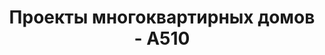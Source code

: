 ---
title: Проекты многоквартирных домов - А510
description: Каталог проектов малоэтажных многоквартирных домов для продажи или аренды. Цены на проектирование и строительство

layout: list
permalink: /proekty/:path/

type: category

page-title: Проекты многоквартирных домов
page-short-title: Многоквартирные
page-tiny-title: Многоквартирные
page-description: "Малоэтажные одноподъездные дома с квартирами и студиями - это основной тренд в девелоперских проектах. При помощи таких домов можно создавать новую комфортную городскую застройку или встраивать их в уже сложивуюся структуру загородных поселков. Мы предлагаем несколько проектов многоквартирных домов, где есть и жилые дома с квартирами под продажу, и доходные дома со студиями для аренды."

---